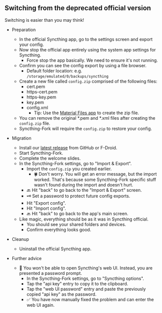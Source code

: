 ## Switching from the deprecated official version

Switching is easier than you may think!

- Preparation
  - In the official Syncthing app, go to the settings screen and export your config.
  - Now stop the official app entirely using the system app settings for Syncthing.
    -  Force stop the app basically. We need to ensure it's not running.
  - Confirm you can see the config export by using a file browser.
    - Default folder location: e.g. `/storage/emulated/0/backups/syncthing`
  - Create a new file called `config.zip` comprised of the following files:
    - cert.pem
    - https-cert.pem
    - https-key.pem
    - key.pem
    - config.xml
      - Tip: Use the [Material Files app](https://f-droid.org/packages/me.zhanghai.android.files/) to create the zip file.
  - You can remove the original *.pem and *.xml files after creating the `config.zip` file.
  - Syncthing-Fork will require the `config.zip` to restore your config.

- Migration
  - Install our [latest release](https://github.com/Catfriend1/syncthing-android/releases/latest) from GitHub or F-Droid.
  - Start Syncthing-Fork.
  - Complete the welcome slides.
  - In the Syncthing-Fork settings, go to "Import & Export".
    - Import the `config.zip` you created earlier.
      - 🍀 Don't worry. You will get an error message, but the import worked. That's because some Syncthing-Fork specific stuff wasn't found during the import and doesn't hurt.
    - 🔙 Hit "back" to go back to the "Import & Export" screen.
    - 🗝️ Set a password to protect future config exports.
    - Hit "Export config".
    - Hit "Import config".
    - 🔙 Hit "back" to go back to the app's main screen.
  - Like magic, everything should be as it was in Syncthing official.
    - You should see your shared folders and devices.
    - Confirm everything looks good.

- Cleanup
  - Uninstall the official Syncthing app.

- Further advice
  - 🐞 You won't be able to open Syncthing's web UI. Instead, you are presented a password prompt.
    - In the Syncthing-Fork settings, go to "Syncthing options".
    - Tap the "api key" entry to copy it to the clipboard.
    - Tap the "web UI password" entry and paste the previously copied "api key" as the password.
    - ✅ You have now manually fixed the problem and can enter the web UI again.
